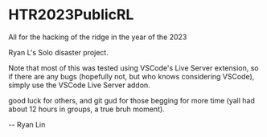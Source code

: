 # HTR2023PublicRL
All for the hacking of the ridge in the year of the 2023

Ryan L's Solo disaster project.

Note that most of this was tested using VSCode's Live Server extension,
so if there are any bugs (hopefully not, but who knows considering VSCode),
simply use the VSCode Live Server addon.

good luck for others, and git gud for those begging for more time (yall had about 12 hours in groups,
a true bruh moment). 

-- Ryan Lin
